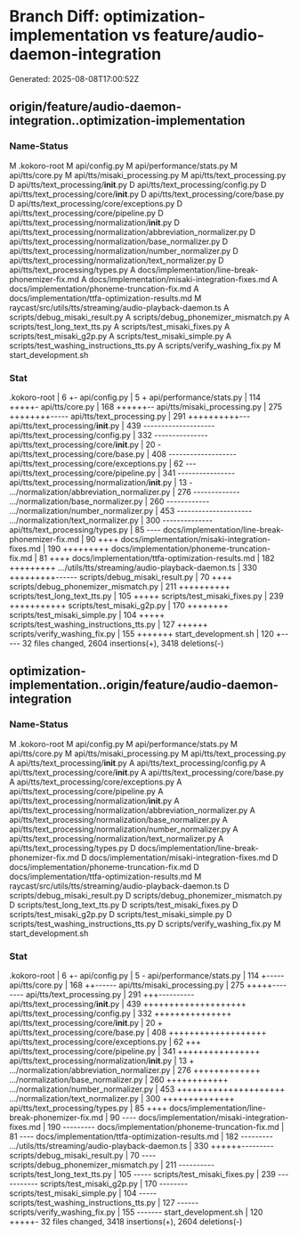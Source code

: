 # Branch Diff: optimization-implementation vs feature/audio-daemon-integration

Generated: 2025-08-08T17:00:52Z

## origin/feature/audio-daemon-integration..optimization-implementation

### Name-Status
M	.kokoro-root
M	api/config.py
M	api/performance/stats.py
M	api/tts/core.py
M	api/tts/misaki_processing.py
M	api/tts/text_processing.py
D	api/tts/text_processing/__init__.py
D	api/tts/text_processing/config.py
D	api/tts/text_processing/core/__init__.py
D	api/tts/text_processing/core/base.py
D	api/tts/text_processing/core/exceptions.py
D	api/tts/text_processing/core/pipeline.py
D	api/tts/text_processing/normalization/__init__.py
D	api/tts/text_processing/normalization/abbreviation_normalizer.py
D	api/tts/text_processing/normalization/base_normalizer.py
D	api/tts/text_processing/normalization/number_normalizer.py
D	api/tts/text_processing/normalization/text_normalizer.py
D	api/tts/text_processing/types.py
A	docs/implementation/line-break-phonemizer-fix.md
A	docs/implementation/misaki-integration-fixes.md
A	docs/implementation/phoneme-truncation-fix.md
A	docs/implementation/ttfa-optimization-results.md
M	raycast/src/utils/tts/streaming/audio-playback-daemon.ts
A	scripts/debug_misaki_result.py
A	scripts/debug_phonemizer_mismatch.py
A	scripts/test_long_text_tts.py
A	scripts/test_misaki_fixes.py
A	scripts/test_misaki_g2p.py
A	scripts/test_misaki_simple.py
A	scripts/test_washing_instructions_tts.py
A	scripts/verify_washing_fix.py
M	start_development.sh

### Stat
 .kokoro-root                                       |   6 +-
 api/config.py                                      |   5 +
 api/performance/stats.py                           | 114 +++++-
 api/tts/core.py                                    | 168 ++++++--
 api/tts/misaki_processing.py                       | 275 ++++++++-----
 api/tts/text_processing.py                         | 291 ++++++++++---
 api/tts/text_processing/__init__.py                | 439 --------------------
 api/tts/text_processing/config.py                  | 332 ---------------
 api/tts/text_processing/core/__init__.py           |  20 -
 api/tts/text_processing/core/base.py               | 408 -------------------
 api/tts/text_processing/core/exceptions.py         |  62 ---
 api/tts/text_processing/core/pipeline.py           | 341 ----------------
 api/tts/text_processing/normalization/__init__.py  |  13 -
 .../normalization/abbreviation_normalizer.py       | 276 -------------
 .../normalization/base_normalizer.py               | 260 ------------
 .../normalization/number_normalizer.py             | 453 ---------------------
 .../normalization/text_normalizer.py               | 300 --------------
 api/tts/text_processing/types.py                   |  85 ----
 docs/implementation/line-break-phonemizer-fix.md   |  90 ++++
 docs/implementation/misaki-integration-fixes.md    | 190 +++++++++
 docs/implementation/phoneme-truncation-fix.md      |  81 ++++
 docs/implementation/ttfa-optimization-results.md   | 182 +++++++++
 .../utils/tts/streaming/audio-playback-daemon.ts   | 330 +++++++++------
 scripts/debug_misaki_result.py                     |  70 ++++
 scripts/debug_phonemizer_mismatch.py               | 211 ++++++++++
 scripts/test_long_text_tts.py                      | 105 +++++
 scripts/test_misaki_fixes.py                       | 239 +++++++++++
 scripts/test_misaki_g2p.py                         | 170 ++++++++
 scripts/test_misaki_simple.py                      | 104 +++++
 scripts/test_washing_instructions_tts.py           | 127 ++++++
 scripts/verify_washing_fix.py                      | 155 +++++++
 start_development.sh                               | 120 +-----
 32 files changed, 2604 insertions(+), 3418 deletions(-)


## optimization-implementation..origin/feature/audio-daemon-integration

### Name-Status
M	.kokoro-root
M	api/config.py
M	api/performance/stats.py
M	api/tts/core.py
M	api/tts/misaki_processing.py
M	api/tts/text_processing.py
A	api/tts/text_processing/__init__.py
A	api/tts/text_processing/config.py
A	api/tts/text_processing/core/__init__.py
A	api/tts/text_processing/core/base.py
A	api/tts/text_processing/core/exceptions.py
A	api/tts/text_processing/core/pipeline.py
A	api/tts/text_processing/normalization/__init__.py
A	api/tts/text_processing/normalization/abbreviation_normalizer.py
A	api/tts/text_processing/normalization/base_normalizer.py
A	api/tts/text_processing/normalization/number_normalizer.py
A	api/tts/text_processing/normalization/text_normalizer.py
A	api/tts/text_processing/types.py
D	docs/implementation/line-break-phonemizer-fix.md
D	docs/implementation/misaki-integration-fixes.md
D	docs/implementation/phoneme-truncation-fix.md
D	docs/implementation/ttfa-optimization-results.md
M	raycast/src/utils/tts/streaming/audio-playback-daemon.ts
D	scripts/debug_misaki_result.py
D	scripts/debug_phonemizer_mismatch.py
D	scripts/test_long_text_tts.py
D	scripts/test_misaki_fixes.py
D	scripts/test_misaki_g2p.py
D	scripts/test_misaki_simple.py
D	scripts/test_washing_instructions_tts.py
D	scripts/verify_washing_fix.py
M	start_development.sh

### Stat
 .kokoro-root                                       |   6 +-
 api/config.py                                      |   5 -
 api/performance/stats.py                           | 114 +-----
 api/tts/core.py                                    | 168 ++------
 api/tts/misaki_processing.py                       | 275 +++++--------
 api/tts/text_processing.py                         | 291 +++----------
 api/tts/text_processing/__init__.py                | 439 ++++++++++++++++++++
 api/tts/text_processing/config.py                  | 332 +++++++++++++++
 api/tts/text_processing/core/__init__.py           |  20 +
 api/tts/text_processing/core/base.py               | 408 +++++++++++++++++++
 api/tts/text_processing/core/exceptions.py         |  62 +++
 api/tts/text_processing/core/pipeline.py           | 341 ++++++++++++++++
 api/tts/text_processing/normalization/__init__.py  |  13 +
 .../normalization/abbreviation_normalizer.py       | 276 +++++++++++++
 .../normalization/base_normalizer.py               | 260 ++++++++++++
 .../normalization/number_normalizer.py             | 453 +++++++++++++++++++++
 .../normalization/text_normalizer.py               | 300 ++++++++++++++
 api/tts/text_processing/types.py                   |  85 ++++
 docs/implementation/line-break-phonemizer-fix.md   |  90 ----
 docs/implementation/misaki-integration-fixes.md    | 190 ---------
 docs/implementation/phoneme-truncation-fix.md      |  81 ----
 docs/implementation/ttfa-optimization-results.md   | 182 ---------
 .../utils/tts/streaming/audio-playback-daemon.ts   | 330 ++++++---------
 scripts/debug_misaki_result.py                     |  70 ----
 scripts/debug_phonemizer_mismatch.py               | 211 ----------
 scripts/test_long_text_tts.py                      | 105 -----
 scripts/test_misaki_fixes.py                       | 239 -----------
 scripts/test_misaki_g2p.py                         | 170 --------
 scripts/test_misaki_simple.py                      | 104 -----
 scripts/test_washing_instructions_tts.py           | 127 ------
 scripts/verify_washing_fix.py                      | 155 -------
 start_development.sh                               | 120 +++++-
 32 files changed, 3418 insertions(+), 2604 deletions(-)
